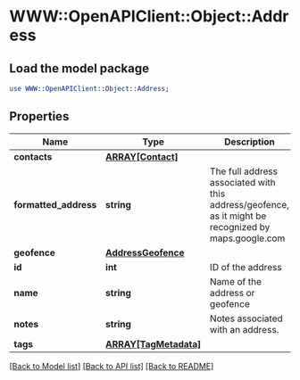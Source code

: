 # WWW::OpenAPIClient::Object::Address

## Load the model package
```perl
use WWW::OpenAPIClient::Object::Address;
```

## Properties
Name | Type | Description | Notes
------------ | ------------- | ------------- | -------------
**contacts** | [**ARRAY[Contact]**](Contact.md) |  | [optional] 
**formatted_address** | **string** | The full address associated with this address/geofence, as it might be recognized by maps.google.com | [optional] 
**geofence** | [**AddressGeofence**](AddressGeofence.md) |  | [optional] 
**id** | **int** | ID of the address | [optional] 
**name** | **string** | Name of the address or geofence | [optional] 
**notes** | **string** | Notes associated with an address. | [optional] 
**tags** | [**ARRAY[TagMetadata]**](TagMetadata.md) |  | [optional] 

[[Back to Model list]](../README.md#documentation-for-models) [[Back to API list]](../README.md#documentation-for-api-endpoints) [[Back to README]](../README.md)


